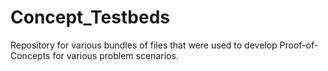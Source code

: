# Concept_Testbeds
Repository for various bundles of files that were used to develop Proof-of-Concepts for various problem scenarios.
